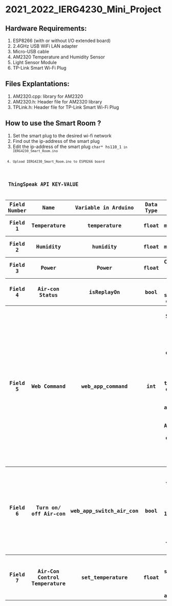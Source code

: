 # 2021_2022_IERG4230_Mini_Project
<h2>Hardware Requirements:</h2>
<ol>
    <li>ESP8266 (with or without I/O extended board)</li>
    <li>2.4GHz USB WiFi LAN adapter</li>
    <li>Micro-USB cable</li>
    <li>AM2320 Temperature and Humidity Sensor</li>
    <li>Light Sensor Module</li>
    <li>TP-Link Smart Wi-Fi Plug</li>
</ol>

<h2>Files Explantations:</h2>
<ol>
    <li>AM2320.cpp: library for AM2320</li>
    <li>AM2320.h: Header file for AM2320 library</li>
    <li>TPLink.h: Header file for TP-Link Smart Wi-Fi Plug</li>
</ol>

<h2>How to use the Smart Room ?</h2>
<ol>
    <li>Set the smart plug to the desired wi-fi network</li>
    <li>Find out the ip-address of the smart plug</li>
    <li>Edit the ip-address of the smart plug <code>char* hs110_1<code> in <l>IERG4230_Smart_Room.ino</l></li>
    <li>Upload <l>IERG4230_Smart_Room.ino</l> to ESP8266 board</li>
</ol>
<h2> ThingSpeak API KEY-VALUE</h2>
<table>
    <tr>
        <th>Field Number</th>
        <th>Name</th>
        <th>Variable in Arduino</th>
        <th>Data Type</th>
        <th>Explanation</th>
    </tr>
    <tr>
        <th>Field 1</th>
        <th>Temperature</th>
        <th>temperature</th>
        <th>float</th>
        <th>Temperature measured from AM2320</th>
    </tr>
    <tr>
        <th>Field 2</th>
        <th>Humidity</th>
        <th>humidity</th>
        <th>float</th>
        <th>Humidity measured from AM2320</th>
    </tr>
    <tr>
        <th>Field 3</th>
        <th>Power</th>
        <th>Power</th>
        <th>float</th>
        <th>Current power reading of smart plug</th>
    </tr>
    <tr>
        <th>Field 4</th>
        <th>Air-con Status</th>
        <th>isReplayOn</th>
        <th>bool</th>
        <th>The switch status of smartplug, on = 1; off = 0</th>
    </tr>
    <tr>
        <th>Field 5</th>
        <th>Web Command</th>
        <th>web_app_command</th>
        <th>int</th>
        <th>
            <br>Set the case to control the air-con</br>
            <br>1: Manual switch on/ off the air-con</br>
            <br>2: Set a temperature to switch on/ off the air-con by web app automatically</br>
            <br>3: Automatically switch on/ off the air-con by programme built-in on ESP8266
            </br>
        </th>
    </tr>
    <tr>
        <th>Field 6</th>
        <th>Turn on/ off Air-con</th>
        <th>web_app_switch_air_con</th>
        <th>bool</th>
        <th>
        <br>Control to turn on/ off the air-con by the web app</br>
        <br>1/ True: Turn on the air-con</br>
        <br>0/ False: Turn off the air-con</br>
        </th>
    </tr>
    <tr>
        <th>Field 7</th>
        <th>Air-Con Control Temperature</th>
        <th>set_temperature</th>
        <th>float</th>
        <th>The temperature set to switch on/ off the air-con by web app automatically</th>
    </tr>
</table>
